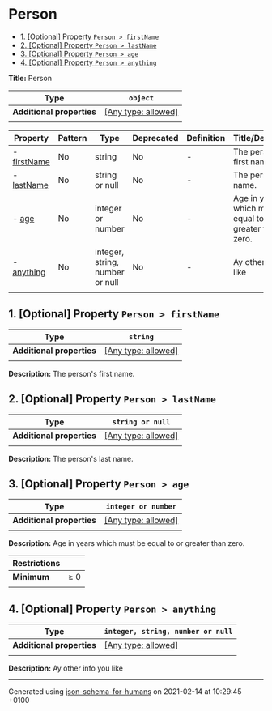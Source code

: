 # Person

- [1. [Optional] Property `Person > firstName`](#firstName)
- [2. [Optional] Property `Person > lastName`](#lastName)
- [3. [Optional] Property `Person > age`](#age)
- [4. [Optional] Property `Person > anything`](#anything)

**Title:** Person

| Type                      | `object`                                                                  |
| ------------------------- | ------------------------------------------------------------------------- |
| **Additional properties** | [[Any type: allowed]](# "Additional Properties of any type are allowed.") |
|                           |                                                                           |

| Property                   | Pattern | Type                            | Deprecated | Definition | Title/Description                                         |
| -------------------------- | ------- | ------------------------------- | ---------- | ---------- | --------------------------------------------------------- |
| - [firstName](#firstName ) | No      | string                          | No         | -          | The person's first name.                                  |
| - [lastName](#lastName )   | No      | string or null                  | No         | -          | The person's last name.                                   |
| - [age](#age )             | No      | integer or number               | No         | -          | Age in years which must be equal to or greater than zero. |
| - [anything](#anything )   | No      | integer, string, number or null | No         | -          | Ay other info you like                                    |
|                            |         |                                 |            |            |                                                           |

## <a name="firstName"></a>1. [Optional] Property `Person > firstName`

| Type                      | `string`                                                                  |
| ------------------------- | ------------------------------------------------------------------------- |
| **Additional properties** | [[Any type: allowed]](# "Additional Properties of any type are allowed.") |
|                           |                                                                           |

**Description:** The person's first name.

## <a name="lastName"></a>2. [Optional] Property `Person > lastName`

| Type                      | `string or null`                                                          |
| ------------------------- | ------------------------------------------------------------------------- |
| **Additional properties** | [[Any type: allowed]](# "Additional Properties of any type are allowed.") |
|                           |                                                                           |

**Description:** The person's last name.

## <a name="age"></a>3. [Optional] Property `Person > age`

| Type                      | `integer or number`                                                       |
| ------------------------- | ------------------------------------------------------------------------- |
| **Additional properties** | [[Any type: allowed]](# "Additional Properties of any type are allowed.") |
|                           |                                                                           |

**Description:** Age in years which must be equal to or greater than zero.

| Restrictions |        |
| ------------ | ------ |
| **Minimum**  | &ge; 0 |
|              |        |

## <a name="anything"></a>4. [Optional] Property `Person > anything`

| Type                      | `integer, string, number or null`                                         |
| ------------------------- | ------------------------------------------------------------------------- |
| **Additional properties** | [[Any type: allowed]](# "Additional Properties of any type are allowed.") |
|                           |                                                                           |

**Description:** Ay other info you like

----------------------------------------------------------------------------------------------------------------------------
Generated using [json-schema-for-humans](https://github.com/coveooss/json-schema-for-humans) on 2021-02-14 at 10:29:45 +0100